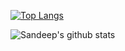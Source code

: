 [![Top Langs](https://github-readme-stats.vercel.app/api/top-langs/?username=tsksandeep&layout=compact&theme=radical&langs_count=8&exclude_repo=smart-theatre-ar-project)](https://github.com/anuraghazra/github-readme-stats)

![Sandeep's github stats](https://github-readme-stats.vercel.app/api?username=tsksandeep&count_private=true&show_icons=true&theme=radical) 
